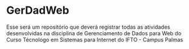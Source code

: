 # GerDadWeb
Esse será um repositório que deverá registrar todas as atividades desenvolvidas na disciplina de Gerenciamento de Dados para Web do Curso Técnologo em Sistemas para Internet do IFTO - Campus Palmas
